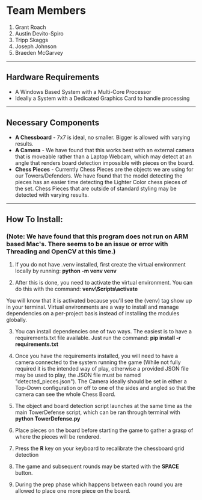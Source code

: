 # Team Members
1. Grant Roach
2. Austin Devito-Spiro
3. Tripp Skaggs
4. Joseph Johnson
5. Braeden McGarvey
_________________
## Hardware Requirements
* A Windows Based System with a Multi-Core Processor
* Ideally a System with a Dedicated Graphics Card to handle processing
_________________
## Necessary Components
* **A Chessboard** - 7x7 is ideal, no smaller. Bigger is allowed with varying results.
* **A Camera** - We have found that this works best with an external camera that is moveable rather than a Laptop Webcam, which may detect at an angle that renders board detection impossible with pieces on the board. 
* **Chess Pieces** - Currently Chess Pieces are the objects we are using for our Towers/Defenders. We have found that the model detecting the pieces has an easier time detecting the Lighter Color chess pieces of the set. Chess Pieces that are outside of standard styling may be detected with varying results.
_________________
## How To Install:
### (Note: We have found that this program does not run on ARM based Mac's. There seems to be an issue or error with Threading and OpenCV at this time.)

1. If you do not have .venv installed, first create the virtual environment locally by running: **python -m venv venv**

2. After this is done, you need to activate the virtual environment. You can do this with the command: **venv\Scripts\activate**

You will know that it is activated because you'll see the (venv) tag show up in your terminal. Virtual environments are a way to install and manage dependencies on a per-project basis instead of installing the modules globally.

3. You can install dependencies one of two ways. The easiest is to have a requirements.txt file available. Just run the command: **pip install -r requirements.txt**

4. Once you have the requirements installed, you will need to have a camera connected to the system running the game (While not fully required it is the intended way of play, otherwise a provided JSON file may be used to play, the JSON file must be named "detected_pieces.json"). The Camera ideally should be set in either a Top-Down configuration or off to one of the sides and angled so that the camera can see the whole Chess Board. 

5. The object and board detection script launches at the same time as the main TowerDefense script, which can be ran through terminal with **python TowerDefense.py**

6. Place pieces on the board before starting the game to gather a grasp of where the pieces will be rendered. 

7. Press the **R** key on your keyboard to recalibrate the chessboard grid detection

8. The game and subsequent rounds may be started with the **SPACE** button. 

9. During the prep phase which happens between each round you are allowed to place one more piece on the board. 

